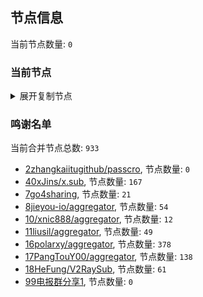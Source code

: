 
## 节点信息
当前节点数量: `0`
### 当前节点
<details>
  <summary>展开复制节点</summary>

    

</details>

### 鸣谢名单
当前合并节点总数: `933`
- [2zhangkaiitugithub/passcro](https://github.com/zhangkaiitugithub/passcro), 节点数量: `0`
- [40xJins/x.sub](https://github.com/0xJins/x.sub), 节点数量: `167`
- [7go4sharing](https://github.com/go4sharing), 节点数量: `21`
- [8jieyou-io/aggregator](https://github.com/jieyou-io/aggregator), 节点数量: `54`
- [10/xnic888/aggregator](https://github.com/xnic888/aggregator), 节点数量: `12`
- [11liusil/aggregator](https://github.com/liusil/aggregator), 节点数量: `49`
- [16polarxy/aggregator](https://github.com/polarxy/aggregator), 节点数量: `378`
- [17PangTouY00/aggregator](https://github.com/PangTouY00/aggregator), 节点数量: `138`
- [18HeFung/V2RaySub](https://github.com/HeFung/V2RaySub), 节点数量: `61`
- [99电报群分享1](https://github.com/cdddbc/getAirport), 节点数量: `0`


